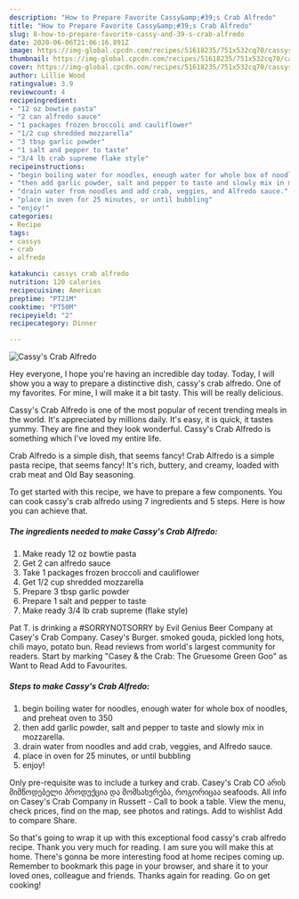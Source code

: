 ```yaml
---
description: "How to Prepare Favorite Cassy&amp;#39;s Crab Alfredo"
title: "How to Prepare Favorite Cassy&amp;#39;s Crab Alfredo"
slug: 8-how-to-prepare-favorite-cassy-and-39-s-crab-alfredo
date: 2020-06-06T21:06:16.891Z
image: https://img-global.cpcdn.com/recipes/51618235/751x532cq70/cassys-crab-alfredo-recipe-main-photo.jpg
thumbnail: https://img-global.cpcdn.com/recipes/51618235/751x532cq70/cassys-crab-alfredo-recipe-main-photo.jpg
cover: https://img-global.cpcdn.com/recipes/51618235/751x532cq70/cassys-crab-alfredo-recipe-main-photo.jpg
author: Lillie Wood
ratingvalue: 3.9
reviewcount: 4
recipeingredient:
- "12 oz bowtie pasta"
- "2 can alfredo sauce"
- "1 packages frozen broccoli and cauliflower"
- "1/2 cup shredded mozzarella"
- "3 tbsp garlic powder"
- "1 salt and pepper to taste"
- "3/4 lb crab supreme flake style"
recipeinstructions:
- "begin boiling water for noodles, enough water for whole box of noodles, and preheat oven to 350"
- "then add garlic powder, salt and pepper to taste and slowly mix in mozzarella."
- "drain water from noodles and add crab, veggies, and Alfredo sauce."
- "place in oven for 25 minutes, or until bubbling"
- "enjoy!"
categories:
- Recipe
tags:
- cassys
- crab
- alfredo

katakunci: cassys crab alfredo 
nutrition: 120 calories
recipecuisine: American
preptime: "PT21M"
cooktime: "PT50M"
recipeyield: "2"
recipecategory: Dinner

---
```



![Cassy&#39;s Crab Alfredo](https://img-global.cpcdn.com/recipes/51618235/751x532cq70/cassys-crab-alfredo-recipe-main-photo.jpg)

Hey everyone, I hope you're having an incredible day today. Today, I will show you a way to prepare a distinctive dish, cassy&#39;s crab alfredo. One of my favorites. For mine, I will make it a bit tasty. This will be really delicious.

Cassy&#39;s Crab Alfredo is one of the most popular of recent trending meals in the world. It's appreciated by millions daily. It's easy, it is quick, it tastes yummy. They are fine and they look wonderful. Cassy&#39;s Crab Alfredo is something which I've loved my entire life.

Crab Alfredo is a simple dish, that seems fancy! Crab Alfredo is a simple pasta recipe, that seems fancy! It&#39;s rich, buttery, and creamy, loaded with crab meat and Old Bay seasoning.


To get started with this recipe, we have to prepare a few components. You can cook cassy&#39;s crab alfredo using 7 ingredients and 5 steps. Here is how you can achieve that.

<!--inarticleads1-->

##### The ingredients needed to make Cassy&#39;s Crab Alfredo:

1. Make ready 12 oz bowtie pasta
1. Get 2 can alfredo sauce
1. Take 1 packages frozen broccoli and cauliflower
1. Get 1/2 cup shredded mozzarella
1. Prepare 3 tbsp garlic powder
1. Prepare 1 salt and pepper to taste
1. Make ready 3/4 lb crab supreme (flake style)


Pat T. is drinking a #SORRYNOTSORRY by Evil Genius Beer Company at Casey&#39;s Crab Company. Casey&#39;s Burger. smoked gouda, pickled long hots, chili mayo, potato bun. Read reviews from world&#39;s largest community for readers. Start by marking &#34;Casey &amp; the Crab: The Gruesome Green Goo&#34; as Want to Read Add to Favourites. 

<!--inarticleads2-->

##### Steps to make Cassy&#39;s Crab Alfredo:

1. begin boiling water for noodles, enough water for whole box of noodles, and preheat oven to 350
1. then add garlic powder, salt and pepper to taste and slowly mix in mozzarella.
1. drain water from noodles and add crab, veggies, and Alfredo sauce.
1. place in oven for 25 minutes, or until bubbling
1. enjoy!


Only pre-requisite was to include a turkey and crab. Casey&#39;s Crab CO არის მიმწოდებელი პროდუქცია და მომსახურება, როგორიცაა seafoods. All info on Casey&#39;s Crab Company in Russett - Call to book a table. View the menu, check prices, find on the map, see photos and ratings. Add to wishlist Add to compare Share. 

So that's going to wrap it up with this exceptional food cassy&#39;s crab alfredo recipe. Thank you very much for reading. I am sure you will make this at home. There's gonna be more interesting food at home recipes coming up. Remember to bookmark this page in your browser, and share it to your loved ones, colleague and friends. Thanks again for reading. Go on get cooking!
